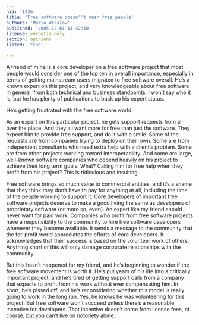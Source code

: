 ```yaml
---
nid: '1436'
title: 'Free software doesn''t mean free people'
authors: 'Maria Winslow'
published: '2005-12-01 14:42:10'
license: verbatim_only
section: opinions
listed: 'true'

---
```

A friend of mine is a core developer on a free software project that most people would consider one of the top ten in overall importance, especially in terms of getting mainstream users migrated to free software overall. He’s a known expert on this project, and very knowledgeable about free software in general, from both technical and business standpoints. I won’t say who it is, but he has plenty of publications to back up his expert status.

He’s getting frustrated with the free software world.

As an expert on this particular project, he gets support requests from all over the place. And they all want more for free than just the software. They expect him to provide free support, and do it with a smile. Some of the requests are from companies trying to deploy on their own. Some are from independent consultants who need extra help with a client’s problem. Some are from other projects working toward interoperability. And some are large, well-known software companies who depend heavily on his project to achieve their long term goals. What? Calling him for free help when they profit from his project? This is ridiculous and insulting.

Free software brings so much value to commercial entities, and it’s a shame that they think they don’t have to pay for anything at all, including the time of the people working to support it. Core developers of important free software projects deserve to make a good living the same as developers of proprietary software (or more so, even). An expert like my friend should never want for paid work. Companies who profit from free software projects have a responsibility to the community to hire free software developers whenever they become available. It sends a message to the community that the for-profit world appreciates the efforts of core developers. It acknowledges that their success is based on the volunteer work of others. Anything short of this will only damage corporate relationships with the community.

But this hasn’t happened for my friend, and he’s beginning to wonder if the free software movement is worth it. He’s put years of his life into a critically important project, and he’s tired of getting support calls from a company that expects to profit from his work without ever compensating him. In short, he’s pissed off, and he’s reconsidering whether this model is really going to work in the long run. Yes, he knows he was volunteering for this project. But free software won’t succeed unless there’s a reasonable incentive for developers. That incentive doesn’t come from license fees, of course, but you can’t live on notoriety alone.

